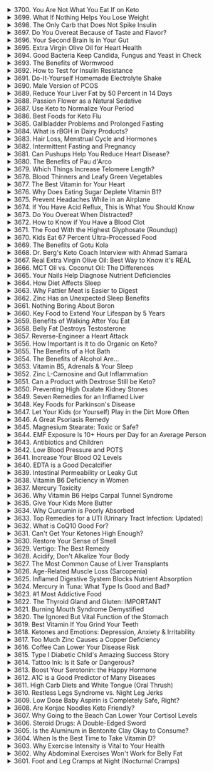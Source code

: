 <details>
<summary>3700. You Are Not What You Eat If on Keto</summary>

<a href="https://www.youtube.com/watch?v=jrn4Cm6ru1w" target="_blank">
    <img src="https://img.youtube.com/vi/jrn4Cm6ru1w/maxresdefault.jpg" width="200">
</a>


</details>

<details>
<summary>3699. What If Nothing Helps You Lose Weight</summary>

<a href="https://www.youtube.com/watch?v=9b_oX_vNKuM" target="_blank">
    <img src="https://img.youtube.com/vi/9b_oX_vNKuM/maxresdefault.jpg" width="200">
</a>


</details>

<details>
<summary>3698. The Only Carb that Does Not Spike Insulin</summary>

<a href="https://www.youtube.com/watch?v=Tf6litlq8HA" target="_blank">
    <img src="https://img.youtube.com/vi/Tf6litlq8HA/maxresdefault.jpg" width="200">
</a>


</details>

<details>
<summary>3697. Do You Overeat Because of Taste and Flavor?</summary>

<a href="https://www.youtube.com/watch?v=gBv0aDJ0I00" target="_blank">
    <img src="https://img.youtube.com/vi/gBv0aDJ0I00/maxresdefault.jpg" width="200">
</a>


</details>

<details>
<summary>3696. Your Second Brain Is in Your Gut</summary>

<a href="https://www.youtube.com/watch?v=VXhqnRT-Ou8" target="_blank">
    <img src="https://img.youtube.com/vi/VXhqnRT-Ou8/maxresdefault.jpg" width="200">
</a>


</details>

<details>
<summary>3695. Extra Virgin Olive Oil for Heart Health</summary>

<a href="https://www.youtube.com/watch?v=8u8uMAe645s" target="_blank">
    <img src="https://img.youtube.com/vi/8u8uMAe645s/maxresdefault.jpg" width="200">
</a>


</details>

<details>
<summary>3694. Good Bacteria Keep Candida, Fungus and Yeast in Check</summary>

<a href="https://www.youtube.com/watch?v=UnkEcc3xwMI" target="_blank">
    <img src="https://img.youtube.com/vi/UnkEcc3xwMI/maxresdefault.jpg" width="200">
</a>


</details>

<details>
<summary>3693. The Benefits of Wormwood</summary>

<a href="https://www.youtube.com/watch?v=F3ZaPJN6Ml0" target="_blank">
    <img src="https://img.youtube.com/vi/F3ZaPJN6Ml0/maxresdefault.jpg" width="200">
</a>


</details>

<details>
<summary>3692. How to Test for Insulin Resistance</summary>

<a href="https://www.youtube.com/watch?v=nAWCfNVWAKw" target="_blank">
    <img src="https://img.youtube.com/vi/nAWCfNVWAKw/maxresdefault.jpg" width="200">
</a>


</details>

<details>
<summary>3691. Do-It-Yourself Homemade Electrolyte Shake</summary>

<a href="https://www.youtube.com/watch?v=kDRG7CsVFyg" target="_blank">
    <img src="https://img.youtube.com/vi/kDRG7CsVFyg/maxresdefault.jpg" width="200">
</a>


</details>

<details>
<summary>3690. Male Version of PCOS</summary>

<a href="https://www.youtube.com/watch?v=JHbxjkV4TJY" target="_blank">
    <img src="https://img.youtube.com/vi/JHbxjkV4TJY/maxresdefault.jpg" width="200">
</a>


</details>

<details>
<summary>3689. Reduce Your Liver Fat by 50 Percent in 14 Days</summary>

<a href="https://www.youtube.com/watch?v=JcsNqgu3F9U" target="_blank">
    <img src="https://img.youtube.com/vi/JcsNqgu3F9U/maxresdefault.jpg" width="200">
</a>


</details>

<details>
<summary>3688. Passion Flower as a Natural Sedative</summary>

<a href="https://www.youtube.com/watch?v=r51GAVdT8M4" target="_blank">
    <img src="https://img.youtube.com/vi/r51GAVdT8M4/maxresdefault.jpg" width="200">
</a>


</details>

<details>
<summary>3687. Use Keto to Normalize Your Period</summary>

<a href="https://www.youtube.com/watch?v=ej1PhkiROl4" target="_blank">
    <img src="https://img.youtube.com/vi/ej1PhkiROl4/maxresdefault.jpg" width="200">
</a>


</details>

<details>
<summary>3686. Best Foods for Keto Flu</summary>

<a href="https://www.youtube.com/watch?v=kgSrcFOYAFo" target="_blank">
    <img src="https://img.youtube.com/vi/kgSrcFOYAFo/maxresdefault.jpg" width="200">
</a>


</details>

<details>
<summary>3685. Gallbladder Problems and Prolonged Fasting</summary>

<a href="https://www.youtube.com/watch?v=XecerR4TBgE" target="_blank">
    <img src="https://img.youtube.com/vi/XecerR4TBgE/maxresdefault.jpg" width="200">
</a>


</details>

<details>
<summary>3684. What is rBGH in Dairy Products?</summary>

<a href="https://www.youtube.com/watch?v=0scuOg6IGsM" target="_blank">
    <img src="https://img.youtube.com/vi/0scuOg6IGsM/maxresdefault.jpg" width="200">
</a>


</details>

<details>
<summary>3683. Hair Loss, Menstrual Cycle and Hormones</summary>

<a href="https://www.youtube.com/watch?v=cMPSFPPRb8s" target="_blank">
    <img src="https://img.youtube.com/vi/cMPSFPPRb8s/maxresdefault.jpg" width="200">
</a>


</details>

<details>
<summary>3682. Intermittent Fasting and Pregnancy</summary>

<a href="https://www.youtube.com/watch?v=yxnzyzr47VA" target="_blank">
    <img src="https://img.youtube.com/vi/yxnzyzr47VA/maxresdefault.jpg" width="200">
</a>


</details>

<details>
<summary>3681. Can Pushups Help You Reduce Heart Disease?</summary>

<a href="https://www.youtube.com/watch?v=A1nfy2PSGRU" target="_blank">
    <img src="https://img.youtube.com/vi/A1nfy2PSGRU/maxresdefault.jpg" width="200">
</a>


</details>

<details>
<summary>3680. The Benefits of Pau d'Arco</summary>

<a href="https://www.youtube.com/watch?v=wdYd7m6moDg" target="_blank">
    <img src="https://img.youtube.com/vi/wdYd7m6moDg/maxresdefault.jpg" width="200">
</a>


</details>

<details>
<summary>3679. Which Things Increase Telomere Length?</summary>

<a href="https://www.youtube.com/watch?v=WRoB4AGnfPw" target="_blank">
    <img src="https://img.youtube.com/vi/WRoB4AGnfPw/maxresdefault.jpg" width="200">
</a>


</details>

<details>
<summary>3678. Blood Thinners and Leafy Green Vegetables</summary>

<a href="https://www.youtube.com/watch?v=iFQRNWBpC_E" target="_blank">
    <img src="https://img.youtube.com/vi/iFQRNWBpC_E/maxresdefault.jpg" width="200">
</a>


</details>

<details>
<summary>3677. The Best Vitamin for Your Heart</summary>

<a href="https://www.youtube.com/watch?v=izmVIOp6cCE" target="_blank">
    <img src="https://img.youtube.com/vi/izmVIOp6cCE/maxresdefault.jpg" width="200">
</a>


</details>

<details>
<summary>3676. Why Does Eating Sugar Deplete Vitamin B1?</summary>

<a href="https://www.youtube.com/watch?v=mvCLs-Sq0-w" target="_blank">
    <img src="https://img.youtube.com/vi/mvCLs-Sq0-w/maxresdefault.jpg" width="200">
</a>


</details>

<details>
<summary>3675. Prevent Headaches While in an Airplane</summary>

<a href="https://www.youtube.com/watch?v=4oSWEzVyOuU" target="_blank">
    <img src="https://img.youtube.com/vi/4oSWEzVyOuU/maxresdefault.jpg" width="200">
</a>


</details>

<details>
<summary>3674. If You Have Acid Reflux, This is What You Should Know</summary>

<a href="https://www.youtube.com/watch?v=i_UWDPrDR40" target="_blank">
    <img src="https://img.youtube.com/vi/i_UWDPrDR40/maxresdefault.jpg" width="200">
</a>


</details>

<details>
<summary>3673. Do You Overeat When Distracted?</summary>

<a href="https://www.youtube.com/watch?v=ZUbo1XlxIxY" target="_blank">
    <img src="https://img.youtube.com/vi/ZUbo1XlxIxY/maxresdefault.jpg" width="200">
</a>


</details>

<details>
<summary>3672. How to Know if You Have a Blood Clot</summary>

<a href="https://www.youtube.com/watch?v=cNez34YrksU" target="_blank">
    <img src="https://img.youtube.com/vi/cNez34YrksU/maxresdefault.jpg" width="200">
</a>


</details>

<details>
<summary>3671. The Food With the Highest Glyphosate (Roundup)</summary>

<a href="https://www.youtube.com/watch?v=lFlHdFd91JI" target="_blank">
    <img src="https://img.youtube.com/vi/lFlHdFd91JI/maxresdefault.jpg" width="200">
</a>


</details>

<details>
<summary>3670. Kids Eat 67 Percent Ultra-Processed Food</summary>

<a href="https://www.youtube.com/watch?v=VAcJB0KXylE" target="_blank">
    <img src="https://img.youtube.com/vi/VAcJB0KXylE/maxresdefault.jpg" width="200">
</a>


</details>

<details>
<summary>3669. The Benefits of Gotu Kola</summary>

<a href="https://www.youtube.com/watch?v=LUbh5fA2Lyg" target="_blank">
    <img src="https://img.youtube.com/vi/LUbh5fA2Lyg/maxresdefault.jpg" width="200">
</a>


</details>

<details>
<summary>3668. Dr. Berg's Keto Coach Interview with Ahmad Samara</summary>

<a href="https://www.youtube.com/watch?v=FY2yw0KXqaA" target="_blank">
    <img src="https://img.youtube.com/vi/FY2yw0KXqaA/maxresdefault.jpg" width="200">
</a>


</details>

<details>
<summary>3667. Real Extra Virgin Olive Oil: Best Way to Know it's REAL</summary>

<a href="https://www.youtube.com/watch?v=5Y-i1dGqAOc" target="_blank">
    <img src="https://img.youtube.com/vi/5Y-i1dGqAOc/maxresdefault.jpg" width="200">
</a>


</details>

<details>
<summary>3666. MCT Oil vs. Coconut Oil: The Differences</summary>

<a href="https://www.youtube.com/watch?v=i5O_m8w487E" target="_blank">
    <img src="https://img.youtube.com/vi/i5O_m8w487E/maxresdefault.jpg" width="200">
</a>


</details>

<details>
<summary>3665. Your Nails Help Diagnose Nutrient Deficiencies</summary>

<a href="https://www.youtube.com/watch?v=J1-7qFa8NNY" target="_blank">
    <img src="https://img.youtube.com/vi/J1-7qFa8NNY/maxresdefault.jpg" width="200">
</a>


</details>

<details>
<summary>3664. How Diet Affects Sleep</summary>

<a href="https://www.youtube.com/watch?v=VspjSlmi8FA" target="_blank">
    <img src="https://img.youtube.com/vi/VspjSlmi8FA/maxresdefault.jpg" width="200">
</a>


</details>

<details>
<summary>3663. Why Fattier Meat is Easier to Digest</summary>

<a href="https://www.youtube.com/watch?v=u3XOqdq5Jrk" target="_blank">
    <img src="https://img.youtube.com/vi/u3XOqdq5Jrk/maxresdefault.jpg" width="200">
</a>


</details>

<details>
<summary>3662. Zinc Has an Unexpected Sleep Benefits</summary>

<a href="https://www.youtube.com/watch?v=mRBG1jjXEJ4" target="_blank">
    <img src="https://img.youtube.com/vi/mRBG1jjXEJ4/maxresdefault.jpg" width="200">
</a>


</details>

<details>
<summary>3661. Nothing Boring About Boron</summary>

<a href="https://www.youtube.com/watch?v=fKCQjT2vgW8" target="_blank">
    <img src="https://img.youtube.com/vi/fKCQjT2vgW8/maxresdefault.jpg" width="200">
</a>


</details>

<details>
<summary>3660. Key Food to Extend Your Lifespan by 5 Years</summary>

<a href="https://www.youtube.com/watch?v=2IE6i1Z8IC0" target="_blank">
    <img src="https://img.youtube.com/vi/2IE6i1Z8IC0/maxresdefault.jpg" width="200">
</a>


</details>

<details>
<summary>3659. Benefits of Walking After You Eat</summary>

<a href="https://www.youtube.com/watch?v=wOMrCc9e1K4" target="_blank">
    <img src="https://img.youtube.com/vi/wOMrCc9e1K4/maxresdefault.jpg" width="200">
</a>


</details>

<details>
<summary>3658. Belly Fat Destroys Testosterone</summary>

<a href="https://www.youtube.com/watch?v=weWfk3CdNss" target="_blank">
    <img src="https://img.youtube.com/vi/weWfk3CdNss/maxresdefault.jpg" width="200">
</a>


</details>

<details>
<summary>3657. Reverse-Engineer a Heart Attack</summary>

<a href="https://www.youtube.com/watch?v=1N1Fw0FPXds" target="_blank">
    <img src="https://img.youtube.com/vi/1N1Fw0FPXds/maxresdefault.jpg" width="200">
</a>


</details>

<details>
<summary>3656. How Important is it to do Organic on Keto?</summary>

<a href="https://www.youtube.com/watch?v=Rr6CblONfSE" target="_blank">
    <img src="https://img.youtube.com/vi/Rr6CblONfSE/maxresdefault.jpg" width="200">
</a>


</details>

<details>
<summary>3655. The Benefits of a Hot Bath</summary>

<a href="https://www.youtube.com/watch?v=fUTvtP0Uho4" target="_blank">
    <img src="https://img.youtube.com/vi/fUTvtP0Uho4/maxresdefault.jpg" width="200">
</a>


</details>

<details>
<summary>3654. The Benefits of Alcohol Are...</summary>

<a href="https://www.youtube.com/watch?v=7IpqFOP7yak" target="_blank">
    <img src="https://img.youtube.com/vi/7IpqFOP7yak/maxresdefault.jpg" width="200">
</a>


</details>

<details>
<summary>3653. Vitamin B5, Adrenals & Your Sleep</summary>

<a href="https://www.youtube.com/watch?v=2JZFHoAvixw" target="_blank">
    <img src="https://img.youtube.com/vi/2JZFHoAvixw/maxresdefault.jpg" width="200">
</a>


</details>

<details>
<summary>3652. Zinc L-Carnosine and Gut Inflammation</summary>

<a href="https://www.youtube.com/watch?v=9Xgdm_H876o" target="_blank">
    <img src="https://img.youtube.com/vi/9Xgdm_H876o/maxresdefault.jpg" width="200">
</a>


</details>

<details>
<summary>3651. Can a Product with Dextrose Still be Keto?</summary>

<a href="https://www.youtube.com/watch?v=UDvuW1dkm8k" target="_blank">
    <img src="https://img.youtube.com/vi/UDvuW1dkm8k/maxresdefault.jpg" width="200">
</a>


</details>

<details>
<summary>3650. Preventing High Oxalate Kidney Stones</summary>

<a href="https://www.youtube.com/watch?v=JYGtao17cxo" target="_blank">
    <img src="https://img.youtube.com/vi/JYGtao17cxo/maxresdefault.jpg" width="200">
</a>


</details>

<details>
<summary>3649. Seven Remedies for an Inflamed Liver</summary>

<a href="https://www.youtube.com/watch?v=oVCetk-lHNs" target="_blank">
    <img src="https://img.youtube.com/vi/oVCetk-lHNs/maxresdefault.jpg" width="200">
</a>


</details>

<details>
<summary>3648. Key Foods for Parkinson's Disease</summary>

<a href="https://www.youtube.com/watch?v=xeYNYnQ_iVs" target="_blank">
    <img src="https://img.youtube.com/vi/xeYNYnQ_iVs/maxresdefault.jpg" width="200">
</a>


</details>

<details>
<summary>3647. Let Your Kids (or Yourself) Play in the Dirt More Often</summary>

<a href="https://www.youtube.com/watch?v=3w0H2ywGaHI" target="_blank">
    <img src="https://img.youtube.com/vi/3w0H2ywGaHI/maxresdefault.jpg" width="200">
</a>


</details>

<details>
<summary>3646. A Great Psoriasis Remedy</summary>

<a href="https://www.youtube.com/watch?v=mKROHry8jQE" target="_blank">
    <img src="https://img.youtube.com/vi/mKROHry8jQE/maxresdefault.jpg" width="200">
</a>


</details>

<details>
<summary>3645. Magnesium Stearate: Toxic or Safe?</summary>

<a href="https://www.youtube.com/watch?v=2G8vU8mH_Bg" target="_blank">
    <img src="https://img.youtube.com/vi/2G8vU8mH_Bg/maxresdefault.jpg" width="200">
</a>


</details>

<details>
<summary>3644. EMF Exposure Is 10+ Hours per Day for an Average Person</summary>

<a href="https://www.youtube.com/watch?v=jK1PHNWnQ4w" target="_blank">
    <img src="https://img.youtube.com/vi/jK1PHNWnQ4w/maxresdefault.jpg" width="200">
</a>


</details>

<details>
<summary>3643. Antibiotics and Children</summary>

<a href="https://www.youtube.com/watch?v=KqG6tg_5r1s" target="_blank">
    <img src="https://img.youtube.com/vi/KqG6tg_5r1s/maxresdefault.jpg" width="200">
</a>


</details>

<details>
<summary>3642. Low Blood Pressure and POTS</summary>

<a href="https://www.youtube.com/watch?v=4bZuxGDBq44" target="_blank">
    <img src="https://img.youtube.com/vi/4bZuxGDBq44/maxresdefault.jpg" width="200">
</a>


</details>

<details>
<summary>3641. Increase Your Blood O2 Levels</summary>

<a href="https://www.youtube.com/watch?v=DUZgNCNlJLU" target="_blank">
    <img src="https://img.youtube.com/vi/DUZgNCNlJLU/maxresdefault.jpg" width="200">
</a>


</details>

<details>
<summary>3640. EDTA is a Good Decalcifier</summary>

<a href="https://www.youtube.com/watch?v=0fRIWdaFslo" target="_blank">
    <img src="https://img.youtube.com/vi/0fRIWdaFslo/maxresdefault.jpg" width="200">
</a>


</details>

<details>
<summary>3639. Intestinal Permeability or Leaky Gut</summary>

<a href="https://www.youtube.com/watch?v=1hZdwP8rp8U" target="_blank">
    <img src="https://img.youtube.com/vi/1hZdwP8rp8U/maxresdefault.jpg" width="200">
</a>


</details>

<details>
<summary>3638. Vitamin B6 Deficiency in Women</summary>

<a href="https://www.youtube.com/watch?v=iO0s32J9bQs" target="_blank">
    <img src="https://img.youtube.com/vi/iO0s32J9bQs/maxresdefault.jpg" width="200">
</a>


</details>

<details>
<summary>3637. Mercury Toxicity</summary>

<a href="https://www.youtube.com/watch?v=ff-2e5DY8Hg" target="_blank">
    <img src="https://img.youtube.com/vi/ff-2e5DY8Hg/maxresdefault.jpg" width="200">
</a>


</details>

<details>
<summary>3636. Why Vitamin B6 Helps Carpal Tunnel Syndrome</summary>

<a href="https://www.youtube.com/watch?v=Lp59z71Fm7o" target="_blank">
    <img src="https://img.youtube.com/vi/Lp59z71Fm7o/maxresdefault.jpg" width="200">
</a>


</details>

<details>
<summary>3635. Give Your Kids More Butter</summary>

<a href="https://www.youtube.com/watch?v=lJEjjl5TBJM" target="_blank">
    <img src="https://img.youtube.com/vi/lJEjjl5TBJM/maxresdefault.jpg" width="200">
</a>


</details>

<details>
<summary>3634. Why Curcumin is Poorly Absorbed</summary>

<a href="https://www.youtube.com/watch?v=WkHFKhA6MEw" target="_blank">
    <img src="https://img.youtube.com/vi/WkHFKhA6MEw/maxresdefault.jpg" width="200">
</a>


</details>

<details>
<summary>3633. Top Remedies for a UTI (Urinary Tract Infection: Updated)</summary>

<a href="https://www.youtube.com/watch?v=SLW9pne-bv8" target="_blank">
    <img src="https://img.youtube.com/vi/SLW9pne-bv8/maxresdefault.jpg" width="200">
</a>


</details>

<details>
<summary>3632. What is CoQ10 Good For?</summary>

<a href="https://www.youtube.com/watch?v=V9Hq3dd5lNk" target="_blank">
    <img src="https://img.youtube.com/vi/V9Hq3dd5lNk/maxresdefault.jpg" width="200">
</a>


</details>

<details>
<summary>3631. Can't Get Your Ketones High Enough?</summary>

<a href="https://www.youtube.com/watch?v=e240atMm9ws" target="_blank">
    <img src="https://img.youtube.com/vi/e240atMm9ws/maxresdefault.jpg" width="200">
</a>


</details>

<details>
<summary>3630. Restore Your Sense of Smell</summary>

<a href="https://www.youtube.com/watch?v=KNDNgPa4pbQ" target="_blank">
    <img src="https://img.youtube.com/vi/KNDNgPa4pbQ/maxresdefault.jpg" width="200">
</a>


</details>

<details>
<summary>3629. Vertigo: The Best Remedy</summary>

<a href="https://www.youtube.com/watch?v=MCPrEZun6hY" target="_blank">
    <img src="https://img.youtube.com/vi/MCPrEZun6hY/maxresdefault.jpg" width="200">
</a>


</details>

<details>
<summary>3628. Acidify, Don't Alkalize Your Body</summary>

<a href="https://www.youtube.com/watch?v=pa8pkW67LSM" target="_blank">
    <img src="https://img.youtube.com/vi/pa8pkW67LSM/maxresdefault.jpg" width="200">
</a>


</details>

<details>
<summary>3627. The Most Common Cause of Liver Transplants</summary>

<a href="https://www.youtube.com/watch?v=2mSFzMLvxUU" target="_blank">
    <img src="https://img.youtube.com/vi/2mSFzMLvxUU/maxresdefault.jpg" width="200">
</a>


</details>

<details>
<summary>3626. Age-Related Muscle Loss (Sarcopenia)</summary>

<a href="https://www.youtube.com/watch?v=YRABI0pBCPM" target="_blank">
    <img src="https://img.youtube.com/vi/YRABI0pBCPM/maxresdefault.jpg" width="200">
</a>


</details>

<details>
<summary>3625. Inflamed Digestive System Blocks Nutrient Absorption</summary>

<a href="https://www.youtube.com/watch?v=vWlBMnAJHZI" target="_blank">
    <img src="https://img.youtube.com/vi/vWlBMnAJHZI/maxresdefault.jpg" width="200">
</a>


</details>

<details>
<summary>3624. Mercury in Tuna: What Type Is Good and Bad?</summary>

<a href="https://www.youtube.com/watch?v=hqccInbJRtw" target="_blank">
    <img src="https://img.youtube.com/vi/hqccInbJRtw/maxresdefault.jpg" width="200">
</a>


</details>

<details>
<summary>3623. #1 Most Addictive Food</summary>

<a href="https://www.youtube.com/watch?v=Tpc5xaju9Nk" target="_blank">
    <img src="https://img.youtube.com/vi/Tpc5xaju9Nk/maxresdefault.jpg" width="200">
</a>


</details>

<details>
<summary>3622. The Thyroid Gland and Gluten: IMPORTANT</summary>

<a href="https://www.youtube.com/watch?v=66XAjczob4Q" target="_blank">
    <img src="https://img.youtube.com/vi/66XAjczob4Q/maxresdefault.jpg" width="200">
</a>


</details>

<details>
<summary>3621. Burning Mouth Syndrome Demystified</summary>

<a href="https://www.youtube.com/watch?v=wdArmQAwEVE" target="_blank">
    <img src="https://img.youtube.com/vi/wdArmQAwEVE/maxresdefault.jpg" width="200">
</a>


</details>

<details>
<summary>3620. The Ignored But Vital Function of the Stomach</summary>

<a href="https://www.youtube.com/watch?v=EHYVh5DICGY" target="_blank">
    <img src="https://img.youtube.com/vi/EHYVh5DICGY/maxresdefault.jpg" width="200">
</a>


</details>

<details>
<summary>3619. Best Vitamin If You Grind Your Teeth</summary>

<a href="https://www.youtube.com/watch?v=fDwwt7A-xAo" target="_blank">
    <img src="https://img.youtube.com/vi/fDwwt7A-xAo/maxresdefault.jpg" width="200">
</a>


</details>

<details>
<summary>3618. Ketones and Emotions: Depression, Anxiety & Irritability</summary>

<a href="https://www.youtube.com/watch?v=CIyhpLV6zUw" target="_blank">
    <img src="https://img.youtube.com/vi/CIyhpLV6zUw/maxresdefault.jpg" width="200">
</a>


</details>

<details>
<summary>3617. Too Much Zinc Causes a Copper Deficiency</summary>

<a href="https://www.youtube.com/watch?v=Q-nnIHYo_Sg" target="_blank">
    <img src="https://img.youtube.com/vi/Q-nnIHYo_Sg/maxresdefault.jpg" width="200">
</a>


</details>

<details>
<summary>3616. Coffee Can Lower Your Disease Risk</summary>

<a href="https://www.youtube.com/watch?v=e8qcHFb4Y_8" target="_blank">
    <img src="https://img.youtube.com/vi/e8qcHFb4Y_8/maxresdefault.jpg" width="200">
</a>


</details>

<details>
<summary>3615. Type I Diabetic Child's Amazing Success Story</summary>

<a href="https://www.youtube.com/watch?v=xG7b7WnzugQ" target="_blank">
    <img src="https://img.youtube.com/vi/xG7b7WnzugQ/maxresdefault.jpg" width="200">
</a>


</details>

<details>
<summary>3614. Tattoo Ink: Is it Safe or Dangerous?</summary>

<a href="https://www.youtube.com/watch?v=WQaf9aCpgQ4" target="_blank">
    <img src="https://img.youtube.com/vi/WQaf9aCpgQ4/maxresdefault.jpg" width="200">
</a>


</details>

<details>
<summary>3613. Boost Your Serotonin: the Happy Hormone</summary>

<a href="https://www.youtube.com/watch?v=iyj_FtBWVdE" target="_blank">
    <img src="https://img.youtube.com/vi/iyj_FtBWVdE/maxresdefault.jpg" width="200">
</a>


</details>

<details>
<summary>3612. A1C is a Good Predictor of Many Diseases</summary>

<a href="https://www.youtube.com/watch?v=X9EbJRuC5_Y" target="_blank">
    <img src="https://img.youtube.com/vi/X9EbJRuC5_Y/maxresdefault.jpg" width="200">
</a>


</details>

<details>
<summary>3611. High Carb Diets and White Tongue (Oral Thrush)</summary>

<a href="https://www.youtube.com/watch?v=ePtUQ_Vbudo" target="_blank">
    <img src="https://img.youtube.com/vi/ePtUQ_Vbudo/maxresdefault.jpg" width="200">
</a>


</details>

<details>
<summary>3610. Restless Legs Syndrome vs. Night Leg Jerks</summary>

<a href="https://www.youtube.com/watch?v=mKBk_YK77Kk" target="_blank">
    <img src="https://img.youtube.com/vi/mKBk_YK77Kk/maxresdefault.jpg" width="200">
</a>


</details>

<details>
<summary>3609. Low Dose Baby Aspirin is Completely Safe, Right?</summary>

<a href="https://www.youtube.com/watch?v=-9NZSNWfOwo" target="_blank">
    <img src="https://img.youtube.com/vi/-9NZSNWfOwo/maxresdefault.jpg" width="200">
</a>


</details>

<details>
<summary>3608. Are Konjac Noodles Keto Friendly?</summary>

<a href="https://www.youtube.com/watch?v=-GOnv-KbQtY" target="_blank">
    <img src="https://img.youtube.com/vi/-GOnv-KbQtY/maxresdefault.jpg" width="200">
</a>


</details>

<details>
<summary>3607. Why Going to the Beach Can Lower Your Cortisol Levels</summary>

<a href="https://www.youtube.com/watch?v=JAnbZOcrz7g" target="_blank">
    <img src="https://img.youtube.com/vi/JAnbZOcrz7g/maxresdefault.jpg" width="200">
</a>


</details>

<details>
<summary>3606. Steroid Drugs: A Double-Edged Sword</summary>

<a href="https://www.youtube.com/watch?v=r-9v3vV9_Lc" target="_blank">
    <img src="https://img.youtube.com/vi/r-9v3vV9_Lc/maxresdefault.jpg" width="200">
</a>


</details>

<details>
<summary>3605. Is the Aluminum in Bentonite Clay Okay to Consume?</summary>

<a href="https://www.youtube.com/watch?v=fMbTmxF6zDA" target="_blank">
    <img src="https://img.youtube.com/vi/fMbTmxF6zDA/maxresdefault.jpg" width="200">
</a>


</details>

<details>
<summary>3604. When Is the Best Time to Take Vitamin D?</summary>

<a href="https://www.youtube.com/watch?v=v7oxgqfUHaw" target="_blank">
    <img src="https://img.youtube.com/vi/v7oxgqfUHaw/maxresdefault.jpg" width="200">
</a>


</details>

<details>
<summary>3603. Why Exercise Intensity is Vital to Your Health</summary>

<a href="https://www.youtube.com/watch?v=q7PIb4poya4" target="_blank">
    <img src="https://img.youtube.com/vi/q7PIb4poya4/maxresdefault.jpg" width="200">
</a>


</details>

<details>
<summary>3602. Why Abdominal Exercises Won't Work for Belly Fat</summary>

<a href="https://www.youtube.com/watch?v=ZTVqFKZQYak" target="_blank">
    <img src="https://img.youtube.com/vi/ZTVqFKZQYak/maxresdefault.jpg" width="200">
</a>


</details>

<details>
<summary>3601. Foot and Leg Cramps at Night (Nocturnal Cramps)</summary>

<a href="https://www.youtube.com/watch?v=co-3ZJgHoNo" target="_blank">
    <img src="https://img.youtube.com/vi/co-3ZJgHoNo/maxresdefault.jpg" width="200">
</a>


</details>


